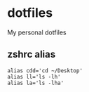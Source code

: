 # dotfiles

My personal dotfiles

## zshrc alias

```
alias cdd='cd ~/Desktop'
alias ll='ls -lh'
alias la='ls -lha'
```
